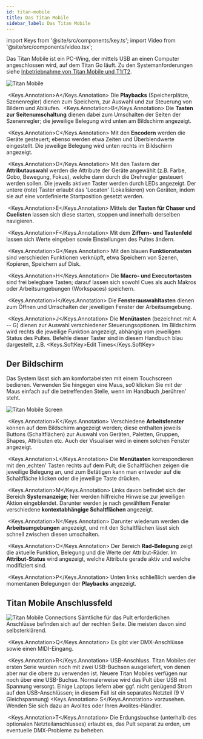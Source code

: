 ```yaml
---
id: titan-mobile
title: Das Titan Mobile
sidebar_label: Das Titan Mobile
---
```


import Keys from '@site/src/components/key.ts';
import Video from '@site/src/components/video.tsx';

Das Titan Mobile ist ein PC-Wing, der mittels USB an einen Computer
angeschlossen wird, auf dem Titan Go läuft. Zu den 
Systemanforderungen siehe [Inbetriebnahme von Titan Mobile und T1/T2](../titan-basics.md#inbetriebnahme-von-titan-mobile-und-t1t2).

![Titan Mobile](/docs/images/Titan-Mobile.png)

&nbsp;<Keys.Annotation>A</Keys.Annotation> Die **Playbacks** (Speicherplätze, 
Szenenregler) dienen zum Speichern, zur Auswahl und zur Steuerung von Bildern 
und Abläufen. &nbsp;<Keys.Annotation>B</Keys.Annotation> Die **Tasten 
zur Seitenumschaltung** dienen dabei zum Umschalten der Seiten der Szenenregler;
die jeweilige Belegung wird unten am Bildschirm angezeigt.

&nbsp;<Keys.Annotation>C</Keys.Annotation> Mit den **Encodern** werden die 
Geräte gesteuert; ebenso werden etwa Zeiten und Überblendwerte eingestellt. 
Die jeweilige Belegung wird unten rechts im Bildschirm angezeigt.

&nbsp;<Keys.Annotation>D</Keys.Annotation> Mit den Tastern der **Attributauswahl** 
werden die Attribute der Geräte angewählt (z.B. Farbe, Gobo, Bewegung, Fokus), 
welche dann durch die Drehregler gesteuert werden sollen. Die jeweils aktiven 
Taster werden durch LEDs angezeigt. Der untere (rote) Taster erlaubt das 'Locaten'
(Lokalisieren) von Geräten, indem sie auf eine vordefinierte Startposition gesetzt werden.

&nbsp;<Keys.Annotation>E</Keys.Annotation> Mittels der **Tasten für Chaser und 
Cuelisten** lassen sich diese starten, stoppen und innerhalb derselben navigieren.

&nbsp;<Keys.Annotation>F</Keys.Annotation> Mit dem **Ziffern- und Tastenfeld** 
lassen sich Werte eingeben sowie Einstellungen des Pultes ändern.

&nbsp;<Keys.Annotation>G</Keys.Annotation> Mit den blauen **Funktionstasten** 
sind verschieden Funktionen verknüpft, etwa Speichern von Szenen, Kopieren, 
Speichern auf Disk.

&nbsp;<Keys.Annotation>H</Keys.Annotation> Die **Macro- und Executortasten** sind 
frei belegbare Tasten; darauf lassen sich sowohl Cues als auch Makros oder 
Arbeitsumgebungen (Workspaces) speichern.

&nbsp;<Keys.Annotation>I</Keys.Annotation> Die **Fensterauswahltasten** dienen 
zum Öffnen und Umschalten der jeweiligen Fenster der Arbeitsumgebung.

&nbsp;<Keys.Annotation>J</Keys.Annotation> Die **Menütasten** (bezeichnet mit 
A -- G) dienen zur Auswahl verschiedener Steuerungsoptionen. Im Bildschirm 
wird rechts die jeweilige Funktion angezeigt, abhängig vom jeweiligen Status
des Pultes. Befehle dieser Taster sind in diesem Handbuch blau dargestellt,
z.B. <Keys.SoftKey>Edit Times</Keys.SoftKey>

## Der Bildschirm

Das System lässt sich am komfortabelsten mit einem Touchscreen bedienen. 
Verwenden Sie hingegen eine Maus, so0 klicken Sie mit der Maus einfach auf 
die betreffenden Stelle, wenn im Handbuch ‚berühren' steht.

![Titan Mobile Screen](/docs/images/Titan-Mobile-Screen.png)

&nbsp;<Keys.Annotation>K</Keys.Annotation> Verschiedene **Arbeitsfenster** 
können auf dem Bildschirm angezeigt werden; diese enthalten jeweils Buttons 
(Schaltflächen) zur Auswahl von Geräten, Paletten, Gruppen, Shapes, Attributen etc. 
Auch der Visualiser wird in einem solchen Fenster angezeigt.

&nbsp;<Keys.Annotation>L</Keys.Annotation> Die **Menütasten** korrespondieren 
mit den ‚echten' Tasten rechts auf dem Pult; die Schaltflächen zeigen die 
jeweilige Belegung an, und zum Betätigen kann man entweder auf die Schaltfläche 
klicken oder die jeweilige Taste drücken.

&nbsp;<Keys.Annotation>M</Keys.Annotation> Links davon befindet sich der Bereich 
**Systemanzeige**; hier werden hilfreiche Hinweise zur jeweiligen Aktion 
eingeblendet. Darunter werden je nach gewähltem Fenster verschiedene 
**kontextabhängige Schaltflächen** angezeigt.

&nbsp;<Keys.Annotation>N</Keys.Annotation> Darunter wiederum werden die 
**Arbeitsumgebungen** angezeigt, und mit den Schaltflächen lässt sich schnell 
zwischen diesen umschalten.

&nbsp;<Keys.Annotation>O</Keys.Annotation> Der Bereich **Rad-Belegung** zeigt 
die aktuelle Funktion, Belegung und die Werte der Attribut-Räder. Im 
**Attribut-Status** wird angezeigt, welche Attribute gerade aktiv und welche 
modifiziert sind.

&nbsp;<Keys.Annotation>P</Keys.Annotation> Unten links schließlich werden die momentanen Belegungen der **Playbacks** angezeigt.

## Titan Mobile Anschlussfeld

![Titan Mobile Connections](/docs/images/Titan-Mobile-Connections.png)
Sämtliche für das Pult erforderlichen Anschlüsse befinden sich auf der
rechten Seite. Die meisten davon sind selbsterklärend. 

&nbsp;<Keys.Annotation>Q</Keys.Annotation> Es gibt vier DMX-Anschlüsse 
sowie einen MIDI-Eingang.

&nbsp;<Keys.Annotation>R</Keys.Annotation> USB-Anschluss. Titan Mobiles der 
ersten Serie wurden noch mit zwei USB-Buchsen ausgeliefert, von denen aber 
nur die obere zu verwenden ist. Neuere Titan Mobiles verfügen nur noch über 
eine USB-Buchse. Normalerweise wird das Pult über USB mit Spannung versorgt. 
Einige Laptops liefern aber ggf. nicht genügend Strom auf den USB-Anschlüssen; 
in diesem Fall ist ein separates Netzteil (9 V Gleichspannung) <Keys.Annotation>
S</Keys.Annotation> vorzusehen. Wenden Sie sich dazu an Avolites oder Ihren 
Avolites-Händler.

&nbsp;<Keys.Annotation>T</Keys.Annotation> Die Erdungsbuchse (unterhalb des 
optionalen Netzteilanschlusses) erlaubt es, das Pult separat zu erden, um 
eventuelle DMX-Probleme zu beheben.
